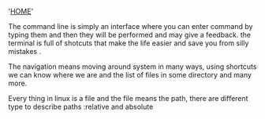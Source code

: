 '[HOME](README.md)'

The command line is simply an interface where you can enter command by typing them  and then they will be performed and may give a feedback. the terminal is full of shotcuts that make the life easier and save you from silly mistakes .

The navigation means moving around system in many ways, using shortcuts we can know where we are and the list of files in some directory and many more.

Every thing in linux is a file and the file means the path, there are different type to describe paths :relative and absolute 

